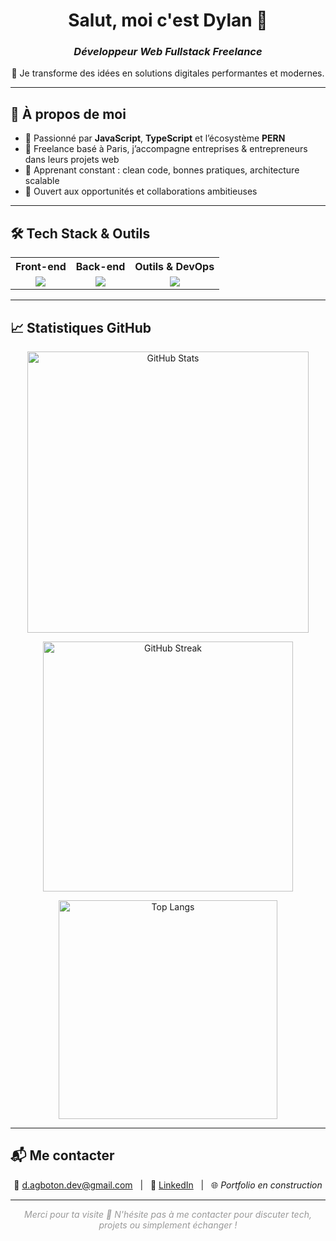 <h1 align="center">Salut, moi c'est Dylan 👋</h1>
<h3 align="center"><em>Développeur Web Fullstack Freelance</em></h3>

<p align="center">
  🔧 Je transforme des idées en solutions digitales performantes et modernes.
</p>

---

## 🚀 À propos de moi

- 🎯 Passionné par **JavaScript**, **TypeScript** et l’écosystème **PERN**
- 💼 Freelance basé à Paris, j’accompagne entreprises & entrepreneurs dans leurs projets web
- 🧠 Apprenant constant : clean code, bonnes pratiques, architecture scalable
- 🤝 Ouvert aux opportunités et collaborations ambitieuses

---

## 🛠️ Tech Stack & Outils

<table align="center">
  <tr>
    <th>Front-end</th>
    <th>Back-end</th>
    <th>Outils & DevOps</th>
  </tr>
  <tr>
    <td align="center">
      <img src="https://skillicons.dev/icons?i=html,css,js,ts,react,tailwind" />
    </td>
    <td align="center">
      <img src="https://skillicons.dev/icons?i=nodejs,express,postgres,mongodb" />
    </td>
    <td align="center">
      <img src="https://skillicons.dev/icons?i=git,github,docker,vscode,figma" />
    </td>
  </tr>
</table>

---

## 📈 Statistiques GitHub

<p align="center">
  <img src="https://github-readme-stats.vercel.app/api?username=AtticaWebDev&show_icons=true&count_private=true&theme=tokyonight&hide=stars" alt="GitHub Stats" width="450" />
</p>

<p align="center">
  <img src="https://github-readme-streak-stats.herokuapp.com/?user=AtticaWebDev&theme=tokyonight" alt="GitHub Streak" width="400" />
</p>

<p align="center">
  <img src="https://github-readme-stats.vercel.app/api/top-langs/?username=AtticaWebDev&layout=compact&theme=tokyonight&hide_border=true" alt="Top Langs" width="350" />
</p>

---

## 📬 Me contacter

<p align="center">
  📧 <a href="mailto:d.agboton.dev@gmail.com">d.agboton.dev@gmail.com</a> &nbsp; | &nbsp;
  💼 <a href="https://www.linkedin.com/in/dylan-agboton" target="_blank">LinkedIn</a> &nbsp; | &nbsp;
  🌐 <em>Portfolio en construction</em>
</p>

---

<p align="center" style="font-style: italic; color:#999;">
  Merci pour ta visite 🙌 N'hésite pas à me contacter pour discuter tech, projets ou simplement échanger !
</p>
